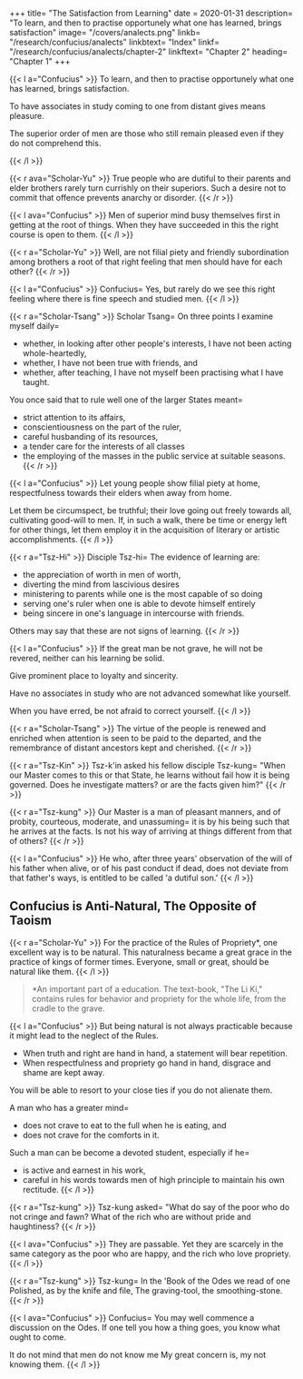 +++
title=  "The Satisfaction from Learning"
date = 2020-01-31
description=  "To learn, and then to practise opportunely what one has learned, brings satisfaction"
image=  "/covers/analects.png"
linkb=  "/research/confucius/analects"
linkbtext=  "Index"
linkf=  "/research/confucius/analects/chapter-2"
linkftext=  "Chapter 2"
heading=  "Chapter 1"
+++


{{< l a="Confucius" >}}
To learn, and then to practise opportunely what one has learned, brings satisfaction.

To have associates in study coming to one from distant gives means pleasure.

The superior order of men are those who still remain pleased even if they do not comprehend this.
<!-- And are not those who, while not comprehending all that is said, still remain not unpleased to hear, men of ?" -->
{{< /l >}}


{{< r ava="Scholar-Yu" >}}
True people who are dutiful to their parents and elder brothers rarely turn currishly on their superiors. Such a desire not to commit that offence prevents anarchy or disorder.
{{< /r >}}

{{< l ava="Confucius" >}}
Men of superior mind busy themselves first in getting at the root of things. When they have succeeded in this the right course is open to them.
{{< /l >}}

{{< r a="Scholar-Yu" >}}
Well, are not filial piety and friendly subordination among brothers a root of that right feeling that men should have for each other?
{{< /r >}}

{{< l a="Confucius" >}}
Confucius=  Yes, but rarely do we see this right feeling where there is fine speech and studied men.
{{< /l >}}


{{< r a="Scholar-Tsang" >}}
Scholar Tsang=  On three points I examine myself daily= 
- whether, in looking after other people's interests, I have not been acting whole-heartedly,
- whether, I have not been true with friends, and
- whether, after teaching, I have not myself been practising what I have taught.

You once said that to rule well one of the larger States meant= 
- strict attention to its affairs,
- conscientiousness on the part of the ruler,
- careful husbanding of its resources,
- a tender care for the interests of all classes
- the employing of the masses in the public service at suitable seasons.
{{< /r >}}

{{< l a="Confucius" >}}
Let young people show filial piety at home, respectfulness towards their elders when away from home.

Let them be circumspect, be truthful; their love going out freely towards all, cultivating good-will to men.
If, in such a walk, there be time or energy left for other things, let them employ it in the acquisition of literary or artistic accomplishments.
{{< /l >}}


{{< r a="Tsz-Hi" >}}
Disciple Tsz-hi=  The evidence of learning are:
- the appreciation of worth in men of worth,
- diverting the mind from lascivious desires
- ministering to parents while one is the most capable of so doing
- serving one's ruler when one is able to devote himself entirely
- being sincere in one's language in intercourse with friends.

Others may say that these are not signs of learning.
{{< /r >}}

{{< l a="Confucius" >}}
If the great man be not grave, he will not be revered, neither can his learning be solid.

Give prominent place to loyalty and sincerity.

Have no associates in study who are not advanced somewhat like yourself.

When you have erred, be not afraid to correct yourself.
{{< /l >}}


{{< r a="Scholar-Tsang" >}}
The virtue of the people is renewed and enriched when attention is seen to be paid to the departed, and the remembrance of distant ancestors kept and cherished.
{{< /r >}}

{{< r a="Tsz-Kin" >}}
Tsz-k'in asked his fellow disciple Tsz-kung=  "When our Master comes to this or that State, he learns without fail how it is being governed. Does he investigate matters? or are the facts given him?"
{{< /r >}}

{{< r a="Tsz-kung" >}}
Our Master is a man of pleasant manners, and of probity, courteous, moderate, and unassuming=  it is by his being such that he arrives at the facts. Is not his way of arriving at things different from that of others?
{{< /r >}}

{{< l a="Confucius" >}}
He who, after three years' observation of the will of his father when alive, or of his past conduct if dead, does not deviate from that father's ways, is entitled to be called 'a dutiful son.'
{{< /l >}}


## Confucius is Anti-Natural, The Opposite of Taoism

{{< r a="Scholar-Yu" >}}
For the practice of the Rules of Propriety*, one excellent way is to be natural. This naturalness became a great grace in the practice of kings of former times. Everyone, small or great, should be natural like them.
{{< /l >}}

> *An important part of a education. The text-book, "The Li Ki," contains rules for behavior and propriety for the whole life, from the cradle to the grave.


{{< l a="Confucius" >}}
But being natural is not always practicable because it might lead to the neglect of the Rules. 

<!-- It is not so in the case of a person who does things naturally, knowing that he should act so, and yet who neglects to regulate his acts according to the Rules. -->

- When truth and right are hand in hand, a statement will bear repetition. 
- When respectfulness and propriety go hand in hand, disgrace and shame are kept away. 

You will be able to resort to your close ties if you do not alienate them.

<!-- Remove all occasion for alienating those to whom you are bound by close ties, and you have them still to resort to. -->

A man who has a greater mind= 
- does not crave to eat to the full when he is eating, and
- does not crave for the comforts in it.

Such a man can be become a devoted student, especially if he= 
- is active and earnest in his work,
- careful in his words towards men of high principle to maintain his own rectitude.
{{< /l >}}

{{< r a="Tsz-kung"  >}}
Tsz-kung asked=  "What do say of the poor who do not cringe and fawn? What of the rich who are without pride and haughtiness?
{{< /r >}}

{{< l ava="Confucius" >}}
They are passable. Yet they are scarcely in the same category as the poor who are happy, and the rich who love propriety.
{{< /l >}}

{{< r a="Tsz-kung"  >}}
Tsz-kung=  In the 'Book of the Odes we read of one Polished, as by the knife and file, The graving-tool, the smoothing-stone.
{{< /r >}}

{{< l ava="Confucius" >}}
Confucius=  You may well commence a discussion on the Odes. If one tell you how a thing goes, you know what ought to come.

It do not mind that men do not know me
My great concern is, my not knowing them.
{{< /l >}}
